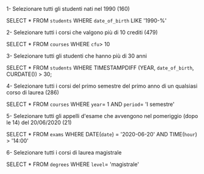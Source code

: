 1- Selezionare tutti gli studenti nati nel 1990 (160)

SELECT *
FROM `students`
WHERE `date_of_birth` LIKE '1990-%'


2- Selezionare tutti i corsi che valgono più di 10 crediti (479)

SELECT *
FROM `courses`
WHERE `cfu`> 10


3- Selezionare tutti gli studenti che hanno più di 30 anni

SELECT *
FROM `students`
WHERE TIMESTAMPDIFF (YEAR, `date_of_birth`, CURDATE()) > 30;


4- Selezionare tutti i corsi del primo semestre del primo anno di un qualsiasi corso di
laurea (286)

SELECT *
FROM `courses`
WHERE `year`= 1
AND `period`= 'I semestre'


5- Selezionare tutti gli appelli d'esame che avvengono nel pomeriggio (dopo le 14) del
20/06/2020 (21)

SELECT *
FROM `exams`
WHERE DATE(`date`) = '2020-06-20'
AND TIME(`hour`) > '14:00'


6- Selezionare tutti i corsi di laurea magistrale

SELECT *
FROM `degrees`
WHERE `level`= 'magistrale'
